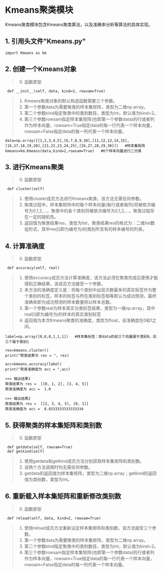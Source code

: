 # Kmeans聚类模块

  Kmeans聚类模块包含Kmeans聚类算法，以及准确率分析等算法的具体实现。
  
  ## 1. 引用头文件"Kmeans.py"
  
    import Kmeans as km
   
  ## 2. 创建一个Kmeans对象
  > 0. 函数原型
  
     def __init__(self, data, kind=2, rowsam=True)
  
  > 1. Kmeans聚类对象的默认构造函数需要三个参数。
  > 2. 第一个参数data为需要聚类的样本集矩阵，类型为二维np.array。
  > 3. 第二个参数kind指定聚类中的类别数目，类型为int，默认值为kind=2。
  > 4. 第三个参数rowsam指定样本集矩阵(也即第一个参数data)的行或者列作为样本向量，rowsam=True指定data的每一行代表一个样本向量，rowsam=False指定data的每一列代表一个样本向量。
  
    data=np.array([[1,2,3,4,5],[6,7,8,9,10],[11,12,13,14,15],[16,17,18,19,20],[21,22,23,24,25],[26,27,28,29,30]])   #样本集矩阵
    kmeans=km.Kmeans(data,kind=2,rowsam=True)   #6个样本向量进行二分类
  
  ## 3. 进行Kmeans聚类
  > 0. 函数原型
  
     def cluster(self)
  
  > 1. 使用cluster成员方法进行Kmeans聚类，该方法无需任何参数。
  > 2. 聚类过程中，样本集矩阵中的每个样本向量(每行或者每列)将被依次编号为0,1,2,...，聚类中的各个类别将被依次编号为0,1,2,...，聚类过程存在一定的随机性。
  > 3. 返回值为聚类结果res，类型为list，聚类结果res的格式为：二维list数组形式，其中res[i]即为编号为i的类别所含有的样本编号的列表。
  
  ## 4. 计算准确度
  > 0. 函数原型
  
     def accuracy(self, real)
  
  > 1. 使用accuracy成员方法计算准确度，该方法必须在聚类完成后使用才能得到正确结果，该成员方法接受一个参数。
  > 2. 本方法的准确度定义是：将每个类别中出现次数最多的真实标签作为整个类别的标签，样本的标签与所在类别标签相等即认为成功预测，最终准确率即为成功预测的样本数量除以样本总数。
  > 3. 第一个参数real为样本真实分类标签结果，类型为一维np.array，其中real[i]即为编号为i的样本的真实类别标签
  > 4. 返回值为本次Kmeans聚类的准确度，类型为float，该准确度在0和1之间。
 
    label=np.array([0,0,0,1,1,1])   #样本集标签：即data的前三个向量属于类别0，后三个属于类别1
    
    res=kmeans.cluster()
    print("聚类结果为 res = ", res)
    
    acc=kmeans.accuracy(label)
    print("聚类准确度为 acc = ",acc)
    
    >>> 输出结果1
    聚类结果为 res =  [[0, 1, 2], [3, 4, 5]]
    聚类准确度为 acc =  1.0
    
    >>> 输出结果2
    聚类结果为 res =  [[2, 3, 4, 5], [0, 1]]
    聚类准确度为 acc =  0.8333333333333334
    
  ## 5. 获得聚类的样本集矩阵和类别数
  > 0. 函数原型
  
     def getdata(self, rowsam=True)
     def getkind(self)
  
  > 1. 使用getdata和getkind成员方法分别获取样本集矩阵和类别数。
  > 2. 该两个方法调用时均无需任何参数。
  > 3. getdata的返回值为样本集矩阵，类型为二维np.array；getkind的返回值为类别数，类型为int。
  
  ## 6. 重新载入样本集矩阵和重新修改类别数
  > 0. 函数原型
  
     def reload(self, data, kind=2, rowsam=True)
  
  > 1. 使用reload成员方法重新设定样本集矩阵和类别数，该方法接受三个参数。
  > 2. 第一个参数data为需要聚类的样本集矩阵，类型为二维np.array。
  > 3. 第二个参数kind指定聚类中的类别数目，类型为int，默认值为kind=2。
  > 4. 第三个参数rowsam指定样本集矩阵(也即第一个参数data)的行或者列作为样本向量，rowsam=True指定data的每一行代表一个样本向量，rowsam=False指定data的每一列代表一个样本向量。
    
